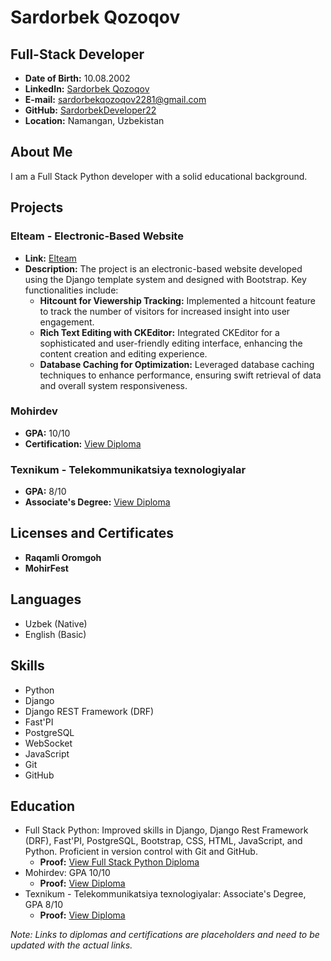 # Sardorbek Qozoqov

## Full-Stack Developer

- **Date of Birth:** 10.08.2002
- **LinkedIn:** [Sardorbek Qozoqov](https://www.linkedin.com/in/sardorbekqozoqov)
- **E-mail:** sardorbekqozoqov2281@gmail.com
- **GitHub:** [SardorbekDeveloper22](https://github.com/SardorbekDeveloper22)
- **Location:** Namangan, Uzbekistan

## About Me

I am a Full Stack Python developer with a solid educational background.

## Projects

### Elteam - Electronic-Based Website
- **Link:** [Elteam](https://elteam.uz/)
- **Description:** The project is an electronic-based website developed using the Django template system and designed with Bootstrap. Key functionalities include:
  - **Hitcount for Viewership Tracking:** Implemented a hitcount feature to track the number of visitors for increased insight into user engagement.
  - **Rich Text Editing with CKEditor:** Integrated CKEditor for a sophisticated and user-friendly editing interface, enhancing the content creation and editing experience.
  - **Database Caching for Optimization:** Leveraged database caching techniques to enhance performance, ensuring swift retrieval of data and overall system responsiveness.

### Mohirdev
- **GPA:** 10/10
- **Certification:** [View Diploma](#)

### Texnikum - Telekommunikatsiya texnologiyalar
- **GPA:** 8/10
- **Associate's Degree:** [View Diploma](#)

## Licenses and Certificates
- **Raqamli Oromgoh**
- **MohirFest**

## Languages
- Uzbek (Native)
- English (Basic)

## Skills
- Python
- Django
- Django REST Framework (DRF)
- Fast'PI
- PostgreSQL
- WebSocket
- JavaScript
- Git
- GitHub

## Education
- Full Stack Python: Improved skills in Django, Django Rest Framework (DRF), Fast'PI, PostgreSQL, Bootstrap, CSS, HTML, JavaScript, and Python. Proficient in version control with Git and GitHub.
  - **Proof:** [View Full Stack Python Diploma](#)
- Mohirdev: GPA 10/10
  - **Proof:** [View Diploma](#)
- Texnikum - Telekommunikatsiya texnologiyalar: Associate's Degree, GPA 8/10
  - **Proof:** [View Diploma](#)

*Note: Links to diplomas and certifications are placeholders and need to be updated with the actual links.*
